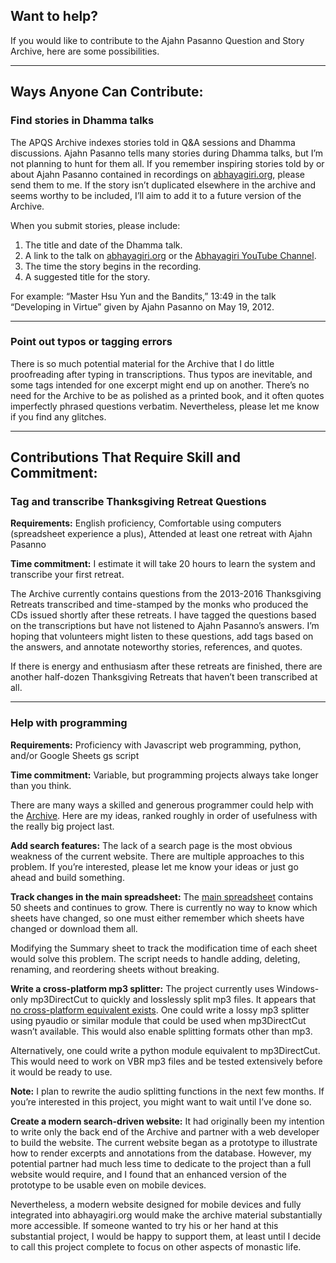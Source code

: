 ## Want to help?
If you would like to contribute to the Ajahn Pasanno Question and Story Archive, here are some possibilities.

-----

## Ways Anyone Can Contribute:
### Find stories in Dhamma talks
The APQS Archive indexes stories told in Q&A sessions and Dhamma discussions. Ajahn Pasanno tells many stories during Dhamma talks, but I’m not planning to hunt for them all. If you remember inspiring stories told by or about Ajahn Pasanno contained in recordings on [abhayagiri.org](https://www.abhayagiri.org/talks), please send them to me. If the story isn’t duplicated elsewhere in the archive and seems worthy to be included, I’ll aim to add it to a future version of the Archive.

When you submit stories, please include:

1. The title and date of the Dhamma talk.
2. A link to the talk on [abhayagiri.org](https://www.abhayagiri.org/) or the [Abhayagiri YouTube Channel](https://www.youtube.com/channel/UCFAuQ5fmYYVv5_Dim0EQpVA).
3. The time the story begins in the recording.
4. A suggested title for the story.

For example: “Master Hsu Yun and the Bandits,” 13:49 in the talk “Developing in Virtue” given by Ajahn Pasanno on May 19, 2012.

[](player:https://storage.googleapis.com/apqs_archive/audio/events/Talks/2012-05-19%20Master%20Hsu%20Yun%20and%20the%20Bandits.mp3)

----

### Point out typos or tagging errors
There is so much potential material for the Archive that I do little proofreading after typing in transcriptions. Thus typos are inevitable, and some tags intended for one excerpt might end up on another. There’s no need for the Archive to be as polished as a printed book, and it often quotes imperfectly phrased questions verbatim. Nevertheless, please let me know if you find any glitches.

-----

## Contributions That Require Skill and Commitment:
### Tag and transcribe Thanksgiving Retreat Questions
__Requirements:__ English proficiency, Comfortable using computers (spreadsheet experience a plus), Attended at least one retreat with Ajahn Pasanno

__Time commitment:__ I estimate it will take 20 hours to learn the system and transcribe your first retreat.

The Archive currently contains questions from the 2013-2016 Thanksgiving Retreats transcribed and time-stamped by the monks who produced the CDs issued shortly after these retreats. I have tagged the questions based on the transcriptions but have not listened to Ajahn Pasanno’s answers. I’m hoping that volunteers might listen to these questions, add tags based on the answers, and annotate noteworthy stories, references, and quotes.

If there is energy and enthusiasm after these retreats are finished, there are another half-dozen Thanksgiving Retreats that haven’t been transcribed at all.

----

### Help with programming
__Requirements:__ Proficiency with Javascript web programming, python, and/or Google Sheets gs script

__Time commitment:__ Variable, but programming projects always take longer than you think.

There are many ways a skilled and generous programmer could help with the [Archive](https://github.com/Kaccana-Bhikkhu/qs-archive). Here are my ideas, ranked roughly in order of usefulness with the really big project last.


__Add search features:__ The lack of a search page is the most obvious weakness of the current website. There are multiple approaches to this problem. If you’re interested, please let me know your ideas or just go ahead and build something.



__Track changes in the main spreadsheet:__ The [main spreadsheet](https://docs.google.com/spreadsheets/d/1PR197U5m4dtSi-q2ibMwc2xA7TSczA_Df7YP8JGJ3No/edit#gid=2007732801) contains 50 sheets and continues to grow. There is currently no way to know which sheets have changed, so one must either remember which sheets have changed or download them all.

Modifying the Summary sheet to track the modification time of each sheet would solve this problem. The script needs to handle adding, deleting, renaming, and reordering sheets without breaking.



__Write a cross-platform mp3 splitter:__ The project currently uses Windows-only mp3DirectCut to quickly and losslessly split mp3 files. It appears that [no cross-platform equivalent exists](https://stackoverflow.com/questions/310765/python-library-to-modify-mp3-audio-without-transcoding). One could write a lossy mp3 splitter using pyaudio or similar module that could be used when mp3DirectCut wasn’t available. This would also enable splitting formats other than mp3.

Alternatively, one could write a python module equivalent to mp3DirectCut. This would need to work on VBR mp3 files and be tested extensively before it would be ready to use.

__Note:__ I plan to rewrite the audio splitting functions in the next few months. If you’re interested in this project, you might want to wait until I’ve done so.



__Create a modern search-driven website:__ It had originally been my intention to write only the back end of the Archive and partner with a web developer to build the website. The current website began as a prototype to illustrate how to render excerpts and annotations from the database. However, my potential partner had much less time to dedicate to the project than a full website would require, and I found that an enhanced version of the prototype to be usable even on mobile devices.

Nevertheless, a modern website designed for mobile devices and fully integrated into abhayagiri.org would make the archive material substantially more accessible. If someone wanted to try his or her hand at this substantial project, I would be happy to support them, at least until I decide to call this project complete to focus on other aspects of monastic life. 

